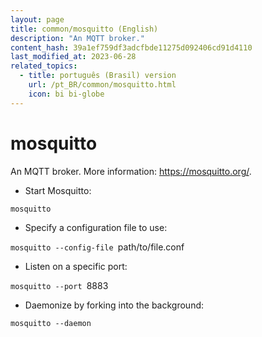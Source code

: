 ```yaml
---
layout: page
title: common/mosquitto (English)
description: "An MQTT broker."
content_hash: 39a1ef759df3adcfbde11275d092406cd91d4110
last_modified_at: 2023-06-28
related_topics:
  - title: português (Brasil) version
    url: /pt_BR/common/mosquitto.html
    icon: bi bi-globe
---
```

# mosquitto

An MQTT broker.
More information: <https://mosquitto.org/>.

- Start Mosquitto:

`mosquitto`

- Specify a configuration file to use:

`mosquitto --config-file `<span class="tldr-var badge badge-pill bg-dark-lm bg-white-dm text-white-lm text-dark-dm font-weight-bold">path/to/file.conf</span>

- Listen on a specific port:

`mosquitto --port `<span class="tldr-var badge badge-pill bg-dark-lm bg-white-dm text-white-lm text-dark-dm font-weight-bold">8883</span>

- Daemonize by forking into the background:

`mosquitto --daemon`
